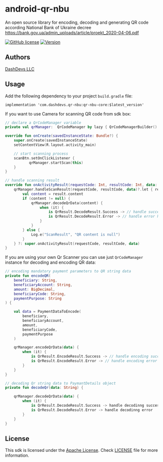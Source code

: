 # android-qr-nbu
An open source library for encoding, decoding and generating QR code according National Bank of Ukraine decree https://bank.gov.ua/admin_uploads/article/proekt_2020-04-06.pdf

[![GitHub license](https://img.shields.io/badge/license-Apache%20License%202.0-blue.svg?style=flat)](https://www.apache.org/licenses/LICENSE-2.0)	[![Version](https://img.shields.io/static/v1?label=Download&message=0.1.0&color=blue&style=flat)](https://www.apache.org/licenses/LICENSE-2.0)

## Authors
[DashDevs LLC](https://www.dashdevs.com)

## Usage

Add the following dependency to your project `build.gradle` file:

`implementation 'com.dashdevs.qr-nbu:qr-nbu-core:$latest_version'`

If you want to use Camera for scanning QR code from sdk box:
```kotlin
// declare a QrCodeManager variable
private val qrManager:  QrCodeManager by lazy { QrCodeManagerBuilder().build() }

override fun onCreate(savedInstanceState: Bundle?) {
    super.onCreate(savedInstanceState)
    setContentView(R.layout.activity_main)

	// start scanning process
    scanBtn.setOnClickListener {
           qrManager.startScan(this)
    }
}

// handle scanning result
override fun onActivityResult(requestCode: Int, resultCode: Int, data: Intent?) {
    qrManager.handleScanResult(requestCode, resultCode, data)?.let { result ->
        val content = result.content
        if (content != null) {
            qrManager.decodeQrData(content) {
                when (it) {
                    is QrResult.DecodeResult.Success -> // handle success result here
                    is QrResult.DecodeResult.Error -> // handle error here
                }
            }
        } else {
            Log.e("ScanResult", "QR content is null")
        }
    } ?: super.onActivityResult(requestCode, resultCode, data)
}
```
If you are using your own Qr Scanner you can use just `QrCodeManager` instance for decoding and encoding QR data:

```kotlin
// encoding mandatory payment parameters to QR string data
private fun encodeQR(
    beneficiary: String,
    beneficiaryAccount: String,
    amount: BigDecimal,
    beneficiaryCode: String,
    paymentPurpose: String
) {

    val data = PaymentDataToEncode(
        beneficiary,
        beneficiaryAccount,
        amount,
        beneficiaryCode,
        paymentPurpose
    )

    qrManager.encodeQrData(data) {
        when (it) {
            is QrResult.EncodeResult.Success -> // handle encoding success
            is QrResult.EncodeResult.Error -> // handle encoding error
        }
    }
}

// decoding Qr string data to PaymantDetails object
private fun decodeQr(data: String) {

    qrManager.decodeQrData(data) {
        when (it) {
            is QrResult.DecodeResult.Success -> handle decodinng success
            is QrResult.DecodeResult.Error -> handle decodinng error
        }
    }
}
```
## License
This sdk is licensed under the [Apache License](https://www.apache.org/licenses/LICENSE-2.0). Check [LICENSE](https://github.com/dashdevs/android-qr-nbu/blob/master/LICENSE) file for more information.